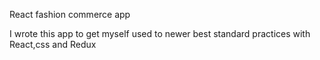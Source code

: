 React fashion commerce app

I wrote this app to get myself used to newer best standard practices with React,css and Redux
